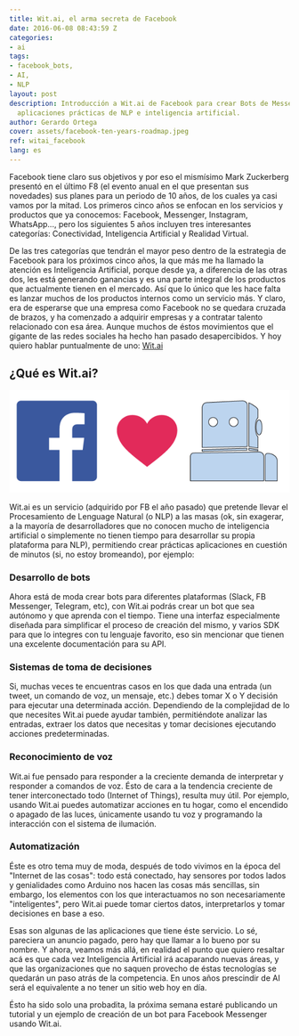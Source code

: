 ```yaml
---
title: Wit.ai, el arma secreta de Facebook
date: 2016-06-08 08:43:59 Z
categories:
- ai
tags:
- facebook_bots,
- AI,
- NLP
layout: post
description: Introducción a Wit.ai de Facebook para crear Bots de Messenger y otras
  aplicaciones prácticas de NLP e inteligencia artificial.
author: Gerardo Ortega
cover: assets/facebook-ten-years-roadmap.jpeg
ref: witai_facebook
lang: es
---
```


Facebook tiene claro sus objetivos y por eso el mismísimo Mark Zuckerberg presentó en el último F8 (el evento anual en el que presentan sus novedades) sus planes para un periodo de 10 años, de los cuales ya casi vamos por la mitad. Los primeros cinco años se enfocan en los servicios y productos que ya conocemos: Facebook, Messenger, Instagram, WhatsApp..., pero los siguientes 5 años incluyen tres interesantes categorías: Conectividad, Inteligencia Artificial y Realidad Virtual.

De las tres categorías que tendrán el mayor peso dentro de la estrategia de Facebook para los próximos cinco años, la que más me ha llamado la atención es Inteligencia Artificial, porque desde ya, a diferencia de las otras dos, les está generando ganancias y es una parte integral de los productos que actualmente tienen en el mercado. Así que lo único que les hace falta es lanzar muchos de los productos internos como un servicio más. Y claro, era de esperarse que una empresa como Facebook no se quedara cruzada de brazos, y ha comenzado a adquirir empresas y a contratar talento relacionado con esa área. Aunque muchos de éstos movimientos que el gigante de las redes sociales ha hecho han pasado desapercibidos. Y hoy quiero hablar puntualmente de uno: <a href="https://wit.ai/" title="Go to Wit.ai" target="blank">Wit.ai</a>

## ¿Qué es Wit.ai?

<a href="https://wit.ai/" title="Go to Wit.ai" target="_blank"><img src="/assets/wit_ai_fb.png" alt="wit-ai-fb" title="Wit.ai y Facebook"></a>

Wit.ai es un servicio (adquirido por FB el año pasado) que pretende llevar el Procesamiento de Lenguage Natural (o NLP) a las masas (ok, sin exagerar, a la mayoría de desarrolladores que no conocen mucho de inteligencia artificial o simplemente no tienen tiempo para desarrollar su propia plataforma para NLP), permitiendo crear prácticas aplicaciones en cuestión de minutos (si, no estoy bromeando), por ejemplo:

### Desarrollo de bots 

Ahora está de moda crear bots para diferentes plataformas (Slack, FB Messenger, Telegram, etc), con Wit.ai podrás crear un bot que sea autónomo y que aprenda con el tiempo. Tiene una interfaz especialmente diseñada para simplificar el proceso de creación del mismo, y varios SDK para que lo integres con tu lenguaje favorito, eso sin mencionar que tienen una excelente documentación para su API.

### Sistemas de toma de decisiones 

Si, muchas veces te encuentras casos en los que dada una entrada (un tweet, un comando de voz, un mensaje, etc.) debes tomar X o Y decisión para ejecutar una determinada acción. Dependiendo de la complejidad de lo que necesites Wit.ai puede ayudar también, permitiéndote analizar las entradas, extraer los datos que necesitas y tomar decisiones ejecutando acciones predeterminadas.

### Reconocimiento de voz

Wit.ai fue pensado para responder a la creciente demanda de interpretar y responder a comandos de voz. Ésto de cara a la tendencia creciente de tener interconectado todo (Internet of Things), resulta muy útil. Por ejemplo, usando Wit.ai puedes automatizar acciones en tu hogar, como el encendido o apagado de las luces, únicamente usando tu voz y programando la interacción con el sistema de ilumación.

### Automatización 

Éste es otro tema muy de moda, después de todo vivimos en la época del "Internet de las cosas": todo está conectado, hay sensores por todos lados y genialidades como Arduino nos hacen las cosas más sencillas, sin embargo, los elementos con los que interactuamos no son necesariamente "inteligentes", pero Wit.ai puede tomar ciertos datos, interpretarlos y tomar decisiones en base a eso.

Esas son algunas de las aplicaciones que tiene éste servicio. Lo sé, pareciera un anuncio pagado, pero hay que llamar a lo bueno por su nombre. Y ahora, veamos más allá, en realidad el punto que quiero resaltar acá es que cada vez Inteligencia Artificial irá acaparando nuevas áreas, y que las organizaciones que no saquen provecho de éstas tecnologías se quedarán un paso atrás de la competencia. En unos años prescindir de AI será el equivalente a no tener un sitio web hoy en día.

Ésto ha sido solo una probadita, la próxima semana estaré publicando un tutorial y un ejemplo de creación de un bot para Facebook Messenger usando Wit.ai.
